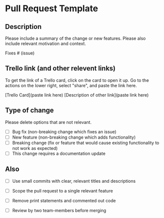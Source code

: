 # Pull Request Template

## Description

Please include a summary of the change or new features. Please also include relevant motivation and context.

Fixes # (issue)

## Trello link (and other relevent links)

To get the link of a Trello card, click on the card to open it up. Go to the actions
on the lower right, select "share", and paste the link here.

[Trello Card](paste link here)
[Description of other link](paste link here)

## Type of change

Please delete options that are not relevant.

- [ ] Bug fix (non-breaking change which fixes an issue)
- [ ] New feature (non-breaking change which adds functionality)
- [ ] Breaking change (fix or feature that would cause existing functionality to not work as expected)
- [ ] This change requires a documentation update

## Also

- [ ] Use small commits with clear, relevant titles and descriptions

- [ ] Scope the pull request to a single relevant feature

- [ ] Remove print statements and commented out code

- [ ] Review by two team-members before merging